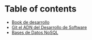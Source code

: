 # Table of contents

* [Book de desarrollo](README.md)
* [Git el ADN del Desarrollo de Software](git-el-adn-del-desarrollo-de-software.md)
* [Bases de Datos NoSQL](bases-de-datos-nosql.md)

